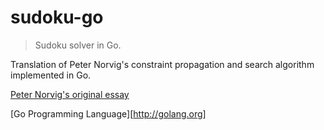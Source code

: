 # sudoku-go
> Sudoku solver in Go.

Translation of Peter Norvig's constraint propagation and search algorithm implemented in Go.

[Peter Norvig's original essay](http://norvig.com/sudoku.html)

[Go Programming Language][http://golang.org]
